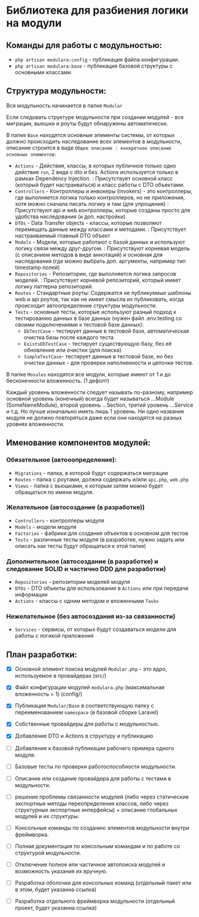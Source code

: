 # Библиотека для разбиения логики на модули

## Команды для работы с модульностью:

- `php artisan modulara:config` - публикация файла конфигурации.
- `php artisan modulara:base` - публикация базовой структуры с основными классами.

## Структура модульности:

Вся модульность начинается в папке `Modular`

Если следовать структуре модульности при создании модулей - все миграции, вьюшки и роуты будут обнаружены автоматически.

В папке `Base` находятся основные элементы системы, от которых должно происходить наследование всех элементов в модульности, 
описание строится в виде `Общее описание : конкретное описание основных элементов`:
- `Actions` - Действия, классы, в которых публичное только одно действие `run`, 2 вида с dto и без. Actions используется только в рамках Dependency Injection. : Присутствует основной класс (который будет настраиваться) и класс работы с DTO объектами.
- `Controllers` - Контроллеры и инвокеры (invokers) - это контроллеры, где выполняется логика только контроллеров, но не приложения, хотя можно сначала писать логику и там (для упрощения) : Присутствуют api и web контроллеры, которые созданы просто для удобства наследования (и доп. настройки)
- `DTOs` - Data Transfer objects - классы, которые позволяют перемещать данные между классами и методами. : Присутствует настраиваемый главный DTO объект
- `Models` - Модели, которые работают с базой данных и используют логику связи между друг-другом. : Присутствуют корневая модель (с описанием методов в виде аннотаций) и основная для наследования (где можно выбрать доп. аргументы, например тип timestamp полей)
- `Repositories` - Репозитории, где выполняется логика запросов моделей. : Присутствует корневой репозиторий, который имеет логику паттерна репозиторий.
- `Routes` - Стандартные роуты: Содержатся не публикуемые шаблоны web и api роутов, так как не имеет смысла их публиковать, когда происходит автоопределение структуры модульности.
- `Tests` - основные тесты, которые используют разный подход к тестированию данных в базе данных (нужен файл .env.testing со своими подключениями к тестовой базе данных): 
    - `DbTestCase` - тестирует данные в тестовой базе, автоматическая очистка базы после каждого теста 
    - `ExistsDbTestCase` - тестирует существующую базу, без её обновление или очистки (для поиска)
    - `SimpleTestCase`- тестирует данные в тестовой базе, но без очистки данных - для проверки наполненности и цепочки тестов.
  
В папке `Mosules` находятся все модули, которые имеют от 1 и до бесконечности вложенность. (1 дефолт)

Каждый уровень вложенности следует называть по-разному, например основной уровень (конечный) всегда будет называться ...Module (SomeNameModule), второй уровень ...Section, третий уровень ...Service и т.д. Но лучше изначально иметь лишь 1 уровень. Ни одно название модуля не должно повторяться даже если они находятся на разных уровнях вложенности.

## Именование компонентов модулей:

### Обязательное (автооопределение):

- `Migrations` - папка, в которой будут содержаться миграции
- `Routes` - папка с роутами, должна содержать и/или `api.php`, `web.php`
- `Views` - папка с вьюшками, к которым затем можно будет обращаться по имени модуля.

### Желательное (автосоздание (в разработке))

- `Controllers` - контроллеры модуля
- `Models` - модели модуля
- `Factories` - фабрики для создания объектов в основном для тестов  
- `Tests` - различные тесты модуля (в разработке, нужно задать или описать как тесты будут обращаться к этой папке) 

### Дополнительное (автосоздание (в разработке) и следование SOLID и частично DDD для разработки)  

- `Repositories` - репозитории моделей модуля
- `DTOs` - DTO объекты для использования в `Actions` или при передаче информации  
- `Actions` - классы с одним методом и вложенными `Tasks`

### Нежелательное (без автосоздания из-за связанности)

- `Services` - сервисы, от которых будут создаваться модели для работы с логикой приложения

## План разработки:

- [x] Основной элемент поиска модулей `Modular.php` - это ядро, используемое в провайдерах (src/)
- [x] Файл конфигурации модулей `modulara.php` (максимальная вложенность = 1) (config/)
- [x] Публикация `Modular/Base` в соответствующую папку с переименованием `namespace` (в базовой сборке Laravel)
- [x] Собственные провайдеры для работы с модульностью.
- [x] Добавление DTO и Actions в структуру и публикацию  
- [ ] Добавление к базовой публикации рабочего примера одного модуля. 
- [ ] Базовые тесты по проверки работоспособности модульности.
- [ ] Описание или создание провайдера для работы с тестами в модульности. 
- [ ] решение проблемы связанности модулей (либо через статические экспортные методы переопределения классов, либо через структурные экспортные интерфейсы) + описание глобальных модулей и их структуры.
- [ ] Консольные команды по созданию элементов модульности внутри фреймворка.
- [ ] Полная документация по консольным командам и по работе со структурой модульности.
- [ ] Отключение полное или частичное автопоиска модулей и возможность указания их вручную. 
- [ ] Разработка оболочки для консольных команд (отдельный пакет или в этом, будет указанна ссылка)
- [ ] Разработка отдельного фреймворка модульности (отдельный проект, будет указанна ссылка) 

 



